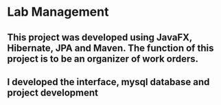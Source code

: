 # Lab Management

## This project was developed using JavaFX, Hibernate, JPA and Maven. The function of this project is to be an organizer of work orders. 
## I developed the interface, mysql database and project development
